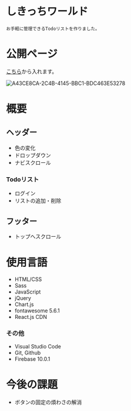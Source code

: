 # しきっちワールド
```
お手軽に管理できるTodoリストを作りました。
```

# 公開ページ
[こちら](https://myfirstlp.web.app)から入れます。

![A43CE8CA-2C4B-4145-BBC1-BDC463E53278](https://user-images.githubusercontent.com/67915047/100023253-fa20fc00-2e27-11eb-9a4f-e74bfaa29d3a.jpeg)


# 概要

## ヘッダー
- 色の変化
  <!-- 交差監視 -->
- ドロップダウン
- ナビスクロール
  <!-- jQuery -->
### Todoリスト
  <!-- JS -->
- ログイン
  <!-- Firebase Authentication -->
- リストの追加・削除
  <!-- Cloud Firestore, LocalStrage -->
## フッター
- トップへスクロール


# 使用言語
- HTML/CSS
- Sass
- JavaScript
- jQuery
- Chart.js
- fontawesome 5.6.1
- React.js CDN
  <!-- お問い合わせ -->
  <!-- Slack通知 -->

### その他
- Visual Studio Code
- Git, Github
- Firebase 10.0.1
  <!-- Hosting -->

# 今後の課題
- ボタンの固定の煩わさの解消

